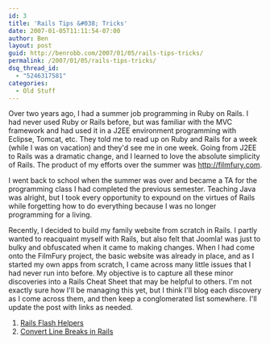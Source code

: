 ```yaml
---
id: 3
title: 'Rails Tips &#038; Tricks'
date: 2007-01-05T11:11:54-07:00
author: Ben
layout: post
guid: http://benrobb.com/2007/01/05/rails-tips-tricks/
permalink: /2007/01/05/rails-tips-tricks/
dsq_thread_id:
  - "5246317581"
categories:
  - Old Stuff
---
```

Over two years ago, I had a summer job programming in Ruby on Rails. I had never used Ruby or Rails before, but was familiar with the MVC framework and had used it in a J2EE environment programming with Eclipse, Tomcat, etc. They told me to read up on Ruby and Rails for a week (while I was on vacation) and they'd see me in one week. Going from J2EE to Rails was a dramatic change, and I learned to love the absolute simplicity of Rails. The product of my efforts over the summer was http://filmfury.com.

I went back to school when the summer was over and became a TA for the programming class I had completed the previous semester. Teaching Java was alright, but I took every opportunity to expound on the virtues of Rails while forgetting how to do everything because I was no longer programming for a living.

Recently, I decided to build my family website from scratch in Rails. I partly wanted to reacquaint myself with Rails, but also felt that Joomla! was just to bulky and obfuscated when it came to making changes. When I had come onto the FilmFury project, the basic website was already in place, and as I started my own apps from scratch, I came across many little issues that I had never run into before. My objective is to capture all these minor discoveries into a Rails Cheat Sheet that may be helpful to others. I'm not exactly sure how I'll be managing this yet, but I think I'll blog each discovery as I come across them, and then keep a conglomerated list somewhere. I'll update the post with links as needed.
<ul></ul>
<ol>
	<li><a href="https://benrobb.com/2007/01/10/rails-flash-helpers/" title="Rails Flash Helpers"> Rails Flash Helpers</a></li>
	<li><a href="https://benrobb.com/2007/01/26/convert-line-breaks-in-rails/" title="convert line breaks in rails">Convert Line Breaks in Rails</a></li>
</ol>
<ul></ul>